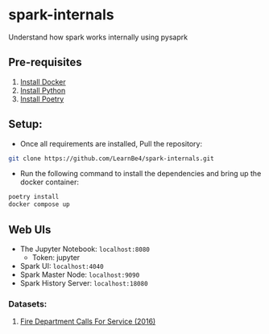 # spark-internals
Understand how spark works internally using pysaprk

## Pre-requisites
1. [Install Docker](https://docs.docker.com/desktop/)
2. [Install Python](https://www.python.org/downloads/)
3. [Install Poetry](https://python-poetry.org/docs/#installing-with-the-official-installer)

## Setup:
- Once all requirements are installed, Pull the repository:
```bash
git clone https://github.com/LearnBe4/spark-internals.git
```
- Run the following command to install the dependencies and bring up the docker container:
```bash
poetry install
docker compose up
```

## Web UIs
- The Jupyter Notebook: `localhost:8080`
  - Token: jupyter
- Spark UI: `localhost:4040`
- Spark Master Node: `localhost:9090`
- Spark History Server: `localhost:18080`

### Datasets:
1. [Fire Department Calls For Service (2016)](https://data.sfgov.org/Public-Safety/Fire-Department-Calls-For-Service-2016-/kikm-y2iv/about_data) 